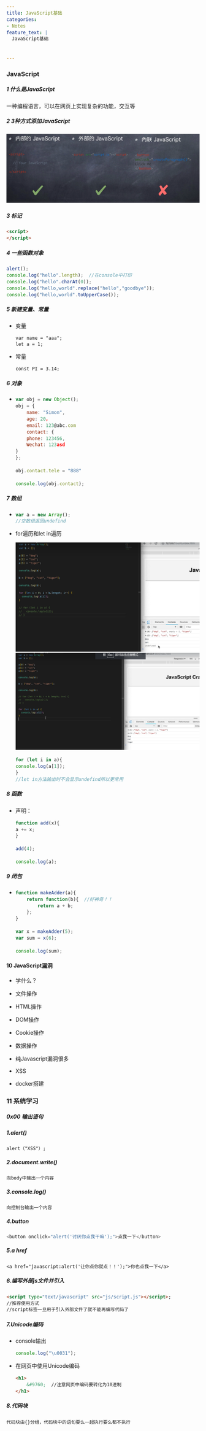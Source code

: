 ```yaml
---
title: JavaScript基础
categories:
- Notes
feature_text: |
  JavaScript基础


---
```






<!-- more -->

### JavaScript

##### 1 什么是JavaScript

一种编程语言，可以在网页上实现复杂的功能，交互等

##### 2 3种方式添加JavaScript

![image-20220209095851868](/assets/pic/image-20220209095851868.png)

##### 3 标记

```html
<script>
</script>
```

##### 4 一些函数对象

```javascript
alert();
console.log("hello".length);  //在console中打印
console.log("hello".charAt(0));
console.log("hello,world".replace("hello","goodbye"));
console.log("hello,world".toUpperCase());
```

##### 5 新建变量、常量

- 变量

  ```
  var name = "aaa";
  let a = 1;
  ```

- 常量

  ```
  const PI = 3.14;
  ```

##### 6 对象

- ```javascript
  var obj = new Object();
  obj = {
      name: "Simon",
      age: 20，
      email: 123@abc.com
      contact: {
      phone: 123456,
      Wechat: 123asd
  }
  };
  
  obj.contact.tele = "888"
  
  console.log(obj.contact);
  ```

##### 7 数组

- ```javascript
  var a = new Array();
  //空数组返回undefind
  ```

- for遍历和let in遍历

  ![image-20220209112322722](assets/pic/image-20220209112322722.png)![image-20220209112341072](assets/pic/image-20220209112341072.png)

  ```javascript
  for (let i in a){
  console.log(a[1]);
  }
  //let in方法输出时不会显示undefind所以更常用
  ```

##### 8 函数

- 声明：

  ```javascript
  function add(x){
  a += x;
  }
  
  add(4);
  
  console.log(a);
  ```

##### 9 闭包

- ```javascript
  function makeAdder(a){
      return function(b){  //好神奇！！
          return a + b;
      };
  }
  
  var x = makeAdder(5);
  var sum = x(6);
  
  console.log(sum);
  ```

  

#### 10 JavaScript漏洞

-   学什么？
  - 文件操作
  - HTML操作
  - DOM操作
  - Cookie操作
  - 数据操作

- 纯Javascript漏洞很多

- XSS
- docker搭建



### 11 系统学习

##### 0x00 输出语句

##### 1.alert()

```
alert（"XSS"）;
```

##### 2.document.write()

```
向body中输出一个内容
```

##### 3.console.log()

```
向控制台输出一个内容
```

##### 4.button

```javascript
<button onclick="alert('讨厌你点我干嘛');">点我一下</button>
```

##### 5.a href

```avascript
<a href="javascript:alert('让你点你就点！！');">你也点我一下</a>
```

##### 6.编写外部js文件并引入

```html
<script type="text/javascript" src="js/script.js"></script>;
//推荐使用方式
//script标签一旦用于引入外部文件了就不能再编写代码了
```

##### 7.Unicode编码

- console输出

  ```javascript
  console.log("\u0031");
  ```

- 在网页中使用Unicode编码

  ```html
  <h1>
      &#9760;  //注意网页中编码要转化为10进制
  </h1>
  ```

##### 8.代码块

```
代码块由{}分组，代码块中的语句要么一起执行要么都不执行
```

